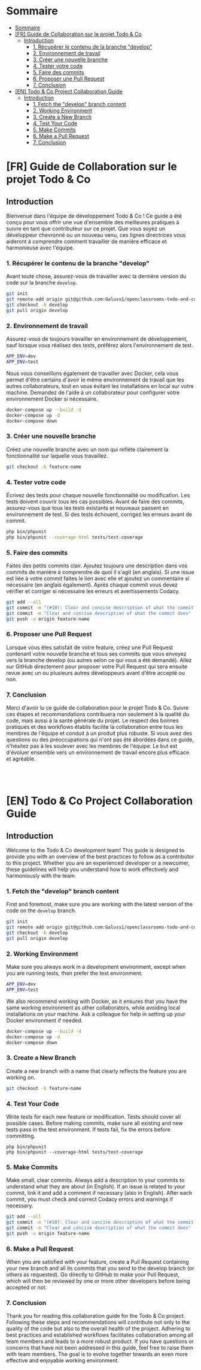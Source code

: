 # Sommaire
- [Sommaire](#sommaire)
- [\[FR\] Guide de Collaboration sur le projet Todo \& Co](#fr-guide-de-collaboration-sur-le-projet-todo--co)
  - [Introduction](#introduction)
    - [1. Récupérer le contenu de la branche "develop"](#1-récupérer-le-contenu-de-la-branche-develop)
    - [2. Environnement de travail](#2-environnement-de-travail)
    - [3. Créer une nouvelle branche](#3-créer-une-nouvelle-branche)
    - [4. Tester votre code](#4-tester-votre-code)
    - [5. Faire des commits](#5-faire-des-commits)
    - [6. Proposer une Pull Request](#6-proposer-une-pull-request)
    - [7. Conclusion](#7-conclusion)
- [\[EN\] Todo \& Co Project Collaboration Guide](#en-todo--co-project-collaboration-guide)
  - [Introduction](#introduction-1)
    - [1. Fetch the "develop" branch content](#1-fetch-the-develop-branch-content)
    - [2. Working Environment](#2-working-environment)
    - [3. Create a New Branch](#3-create-a-new-branch)
    - [4. Test Your Code](#4-test-your-code)
    - [5. Make Commits](#5-make-commits)
    - [6. Make a Pull Request](#6-make-a-pull-request)
    - [7. Conclusion](#7-conclusion-1)

# [FR] Guide de Collaboration sur le projet Todo & Co

## Introduction
Bienvenue dans l'équipe de développement Todo & Co ! Ce guide a été conçu pour vous offrir une vue d'ensemble des meilleures pratiques à suivre en tant que contributeur sur ce projet. Que vous soyez un développeur chevronné ou un nouveau venu, ces lignes directrices vous aideront à comprendre comment travailler de manière efficace et harmonieuse avec l'équipe.

### 1. Récupérer le contenu de la branche "develop"
Avant toute chose, assurez-vous de travailler avec la dernière version du code sur la branche `develop`.
```bash
git init
git remote add origin git@github.com:Galuss1/openclassrooms-todo-and-co.git
git checkout -b develop
git pull origin develop
```

### 2. Environnement de travail
Assurez-vous de toujours travailler en environnement de développement, sauf lorsque vous réalisez des tests, préférez alors l'environnement de test.
```bash
APP_ENV=dev
APP_ENV=test
```

Nous vous conseillons également de travailler avec Docker, cela vous permet d'être certains d'avoir le même environnement de travail que les autres collaborateurs, tout en vous évitant les installations en local sur votre machine. Demandez de l'aide à un collaborateur pour configurer votre environnement Docker si nécessaire.
```bash
docker-compose up --build -d
docker-compose up -d
docker-compose down
```

### 3. Créer une nouvelle branche
Créez une nouvelle branche avec un nom qui reflète clairement la fonctionnalité sur laquelle vous travaillez.
```bash
git checkout -b feature-name
```

### 4. Tester votre code
Écrivez des tests pour chaque nouvelle fonctionnalité ou modification. Les tests doivent couvrir tous les cas possibles.
Avant de faire des commits, assurez-vous que tous les tests existants et nouveaux passent en environnement de test.
Si des tests échouent, corrigez les erreurs avant de commit.
```bash
php bin/phpunit
php bin/phpunit --coverage-html tests/test-coverage
```

### 5. Faire des commits
Faites des petits commits clair. Ajoutez toujours une description dans vos commits de manière à comprendre de quoi il s'agit (en anglais). Si une issue est liée à votre commit faites le lien avec elle et ajoutez un commentaire si nécessaire (en anglais également).
Après chaque commit vous devez vérifier et corriger si nécessaire les erreurs et avertissements Codacy.
```bash
git add --all
git commit -m "(#10): Clear and concise description of what the commit does in relation to issue #10"
git commit -m "Clear and concise description of what the commit does"
git push -u origin feature-name
```

### 6. Proposer une Pull Request
Lorsque vous êtes satisfait de votre feature, créez une Pull Request contenant votre nouvelle branche et tous ses commits que vous envoyez vers la branche develop (ou autres selon ce qui vous a été demandé).
Allez sur GitHub directement pour proposer votre Pull Request qui sera ensuite revue avec un ou plusieurs autres développeurs avant d'être accepté ou non.

### 7. Conclusion
Merci d'avoir lu ce guide de collaboration pour le projet Todo & Co. Suivre ces étapes et recommandations contribuera non seulement à la qualité du code, mais aussi à la santé générale du projet. Le respect des bonnes pratiques et des workflows établis facilite la collaboration entre tous les membres de l'équipe et conduit à un produit plus robuste.
Si vous avez des questions ou des préoccupations qui n'ont pas été abordées dans ce guide, n'hésitez pas à les soulever avec les membres de l'équipe. Le but est d'évoluer ensemble vers un environnement de travail encore plus efficace et agréable.

<br>
<br>

# [EN] Todo & Co Project Collaboration Guide

## Introduction
Welcome to the Todo & Co development team! This guide is designed to provide you with an overview of the best practices to follow as a contributor to this project. Whether you are an experienced developer or a newcomer, these guidelines will help you understand how to work effectively and harmoniously with the team.

### 1. Fetch the "develop" branch content
First and foremost, make sure you are working with the latest version of the code on the `develop` branch.
```bash
git init
git remote add origin git@github.com:Galuss1/openclassrooms-todo-and-co.git
git checkout -b develop
git pull origin develop
```

### 2. Working Environment
Make sure you always work in a development environment, except when you are running tests, then prefer the test environment.
```bash
APP_ENV=dev
APP_ENV=test
```

We also recommend working with Docker, as it ensures that you have the same working environment as other collaborators, while avoiding local installations on your machine. Ask a colleague for help in setting up your Docker environment if needed.
```bash
docker-compose up --build -d
docker-compose up -d
docker-compose down
```

### 3. Create a New Branch
Create a new branch with a name that clearly reflects the feature you are working on.
```bash
git checkout -b feature-name
```

### 4. Test Your Code
Write tests for each new feature or modification. Tests should cover all possible cases.
Before making commits, make sure all existing and new tests pass in the test environment.
If tests fail, fix the errors before committing.
```
php bin/phpunit
php bin/phpunit --coverage-html tests/test-coverage
```

### 5. Make Commits
Make small, clear commits. Always add a description to your commits to understand what they are about (in English). If an issue is related to your commit, link it and add a comment if necessary (also in English).
After each commit, you must check and correct Codacy errors and warnings if necessary.
```bash
git add --all
git commit -m "(#10): Clear and concise description of what the commit does in relation to issue #10"
git commit -m "Clear and concise description of what the commit does"
git push -u origin feature-name
```

### 6. Make a Pull Request
When you are satisfied with your feature, create a Pull Request containing your new branch and all its commits that you send to the develop branch (or others as requested).
Go directly to GitHub to make your Pull Request, which will then be reviewed by one or more other developers before being accepted or not.

### 7. Conclusion
Thank you for reading this collaboration guide for the Todo & Co project. Following these steps and recommendations will contribute not only to the quality of the code but also to the overall health of the project. Adhering to best practices and established workflows facilitates collaboration among all team members and leads to a more robust product.
If you have questions or concerns that have not been addressed in this guide, feel free to raise them with team members. The goal is to evolve together towards an even more effective and enjoyable working environment.